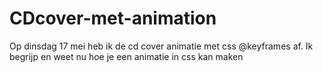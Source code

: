 # CDcover-met-animation
  Op dinsdag 17 mei heb ik de cd cover animatie met css @keyframes af.
  Ik begrijp en weet nu hoe je een animatie in css kan maken
